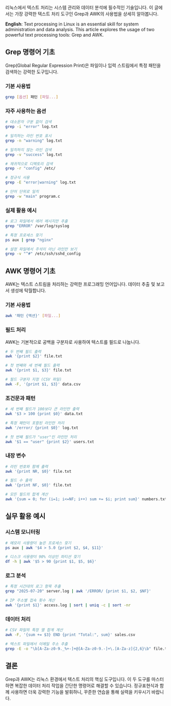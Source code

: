 <!-- category: 리눅스 -->
<!-- date: 2025-07-20 -->
<!-- featured: true -->
<!-- keywords: 리눅스, grep, awk, 텍스트 처리, 명령어, 정규표현식, Linux, command line, text processing, regular expression -->
<!-- title: 리눅스 Grep과 AWK 사용 가이드 (Linux Grep and AWK Usage Guide) -->

리눅스에서 텍스트 처리는 시스템 관리와 데이터 분석에 필수적인 기술입니다. 이 글에서는 가장 강력한 텍스트 처리 도구인 Grep과 AWK의 사용법을 상세히 알아봅니다.

**English**: Text processing in Linux is an essential skill for system administration and data analysis. This article explores the usage of two powerful text processing tools: Grep and AWK.

## Grep 명령어 기초

Grep(Global Regular Expression Print)은 파일이나 입력 스트림에서 특정 패턴을 검색하는 강력한 도구입니다.

### 기본 사용법

```bash
grep [옵션] 패턴 [파일...]
```

### 자주 사용하는 옵션

```bash
# 대소문자 구분 없이 검색
grep -i "error" log.txt

# 일치하는 라인 번호 표시
grep -n "warning" log.txt

# 일치하지 않는 라인 검색
grep -v "success" log.txt

# 재귀적으로 디렉토리 검색
grep -r "config" /etc/

# 정규식 사용
grep -E "error|warning" log.txt

# 단어 단위로 일치
grep -w "main" program.c
```

### 실제 활용 예시

```bash
# 로그 파일에서 에러 메시지만 추출
grep "ERROR" /var/log/syslog

# 특정 프로세스 찾기
ps aux | grep "nginx"

# 설정 파일에서 주석이 아닌 라인만 보기
grep -v "^#" /etc/ssh/sshd_config
```

## AWK 명령어 기초

AWK는 텍스트 스트림을 처리하는 강력한 프로그래밍 언어입니다. 데이터 추출 및 보고서 생성에 탁월합니다.

### 기본 사용법

```bash
awk '패턴 {액션}' [파일...]
```

### 필드 처리

AWK는 기본적으로 공백을 구분자로 사용하여 텍스트를 필드로 나눕니다.

```bash
# 두 번째 필드 출력
awk '{print $2}' file.txt

# 첫 번째와 세 번째 필드 출력
awk '{print $1, $3}' file.txt

# 필드 구분자 지정 (CSV 파일)
awk -F, '{print $1, $3}' data.csv
```

### 조건문과 패턴

```bash
# 세 번째 필드가 100보다 큰 라인만 출력
awk '$3 > 100 {print $0}' data.txt

# 특정 패턴이 포함된 라인만 처리
awk '/error/ {print $0}' log.txt

# 첫 번째 필드가 "user"인 라인만 처리
awk '$1 == "user" {print $2}' users.txt
```

### 내장 변수

```bash
# 라인 번호와 함께 출력
awk '{print NR, $0}' file.txt

# 필드 수 출력
awk '{print NF, $0}' file.txt

# 모든 필드의 합계 계산
awk '{sum = 0; for (i=1; i<=NF; i++) sum += $i; print sum}' numbers.txt
```

## 실무 활용 예시

### 시스템 모니터링

```bash
# 메모리 사용량이 높은 프로세스 찾기
ps aux | awk '$4 > 5.0 {print $2, $4, $11}'

# 디스크 사용량이 90% 이상인 파티션 찾기
df -h | awk '$5 > 90 {print $1, $5, $6}'
```

### 로그 분석

```bash
# 특정 시간대의 로그 항목 추출
grep "2025-07-20" server.log | awk '/ERROR/ {print $1, $2, $NF}'

# IP 주소별 접속 횟수 계산
awk '{print $1}' access.log | sort | uniq -c | sort -nr
```

### 데이터 처리

```bash
# CSV 파일의 특정 열 합계 계산
awk -F, '{sum += $3} END {print "Total:", sum}' sales.csv

# 텍스트 파일에서 이메일 주소 추출
grep -E -o "\b[A-Za-z0-9._%+-]+@[A-Za-z0-9.-]+\.[A-Za-z]{2,6}\b" file.txt
```

## 결론

Grep과 AWK는 리눅스 환경에서 텍스트 처리의 핵심 도구입니다. 이 두 도구를 마스터하면 복잡한 데이터 처리 작업을 간단한 명령어로 해결할 수 있습니다. 정규표현식과 함께 사용하면 더욱 강력한 기능을 발휘하니, 꾸준한 연습을 통해 실력을 키우시기 바랍니다. 